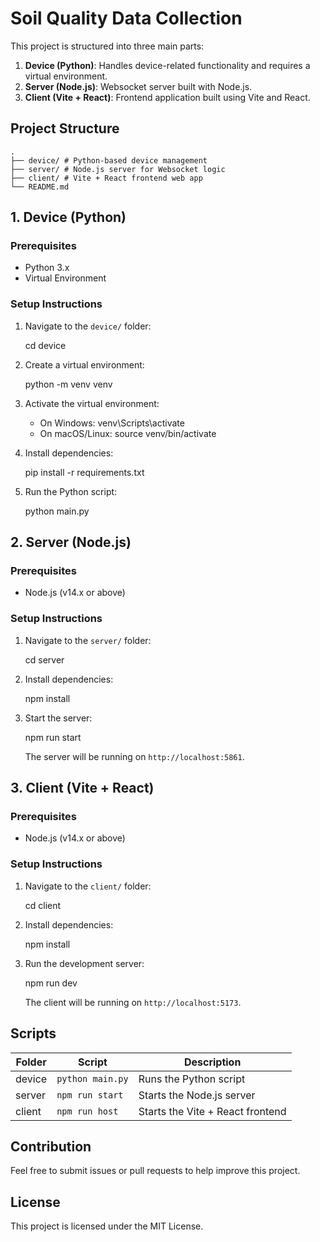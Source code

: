 # Soil Quality Data Collection

This project is structured into three main parts:

1. **Device (Python)**: Handles device-related functionality and requires a virtual environment.
2. **Server (Node.js)**: Websocket server built with Node.js.
3. **Client (Vite + React)**: Frontend application built using Vite and React.

## Project Structure

```
.
├── device/ # Python-based device management
├── server/ # Node.js server for Websocket logic
├── client/ # Vite + React frontend web app
└── README.md
```

## 1. Device (Python)

### Prerequisites

- Python 3.x
- Virtual Environment

### Setup Instructions

1. Navigate to the `device/` folder:

   cd device

2. Create a virtual environment:

   python -m venv venv

3. Activate the virtual environment:

   - On Windows:
     venv\Scripts\activate
   - On macOS/Linux:
     source venv/bin/activate

4. Install dependencies:

   pip install -r requirements.txt

5. Run the Python script:

   python main.py

## 2. Server (Node.js)

### Prerequisites

- Node.js (v14.x or above)

### Setup Instructions

1. Navigate to the `server/` folder:

   cd server

2. Install dependencies:

   npm install

3. Start the server:

   npm run start

   The server will be running on `http://localhost:5861`.

## 3. Client (Vite + React)

### Prerequisites

- Node.js (v14.x or above)

### Setup Instructions

1. Navigate to the `client/` folder:

   cd client

2. Install dependencies:

   npm install

3. Run the development server:

   npm run dev

   The client will be running on `http://localhost:5173`.

## Scripts

| Folder | Script           | Description                      |
| ------ | ---------------- | -------------------------------- |
| device | `python main.py` | Runs the Python script           |
| server | `npm run start`  | Starts the Node.js server        |
| client | `npm run host`   | Starts the Vite + React frontend |

## Contribution

Feel free to submit issues or pull requests to help improve this project.

## License

This project is licensed under the MIT License.
